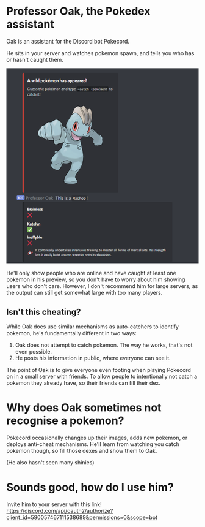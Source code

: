 # Professor Oak, the Pokedex assistant

Oak is an assistant for the Discord bot Pokecord.

He sits in your server and watches pokemon spawn, and tells you who has or hasn't caught them.

![screenshot.png](screenshot.png)

He'll only show people who are online and have caught at least one pokemon in his preview, so you don't have to worry about him showing users who don't care.
However, I don't recommend him for large servers, as the output can still get somewhat large with too many players.

## Isn't this cheating?

While Oak does use similar mechanisms as auto-catchers to identify pokemon, he's fundamentally different in two ways:

1. Oak does not attempt to catch pokemon.  The way he works, that's not even possible.
1. He posts his information in public, where everyone can see it.

The point of Oak is to give everyone even footing when playing Pokecord on in a small server with friends.
To allow people to intentionally not catch a pokemon they already have, so their friends can fill their dex.

# Why does Oak sometimes not recognise a pokemon?

Pokecord occasionally changes up their images, adds new pokemon, or deploys anti-cheat mechanisms.
He'll learn from watching you catch pokemon though, so fill those dexes and show them to Oak.

(He also hasn't seen many shinies)

# Sounds good, how do I use him?

Invite him to your server with this link! <https://discord.com/api/oauth2/authorize?client_id=590057467111538689&permissions=0&scope=bot>
